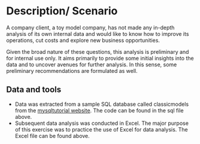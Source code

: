 # Description/ Scenario
A company client, a toy model company, has not made any in-depth analysis of its own internal data and would like to know how to improve its operations, cut costs and explore new business opportunities.  

Given the broad nature of these questions, this analysis is preliminary and for internal use only. It aims primarily to provide some initial insights into the data and to uncover avenues for further analysis. In this sense, some preliminary recommendations are formulated as well.

## Data and tools 
- Data was extracted from a sample SQL database called classicmodels from the [mysqltutorial website](https://www.mysqltutorial.org/mysql-sample-database.aspx). The code can be found in the sql file above.
- Subsequent data analysis was conducted in Excel. The major purpose of this exercise was to practice the use of Excel for data analysis. The Excel file can be found above.

